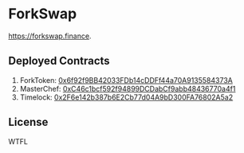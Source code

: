 # ForkSwap

https://forkswap.finance.

## Deployed Contracts

1. ForkToken: [0x6f92f9BB42033FDb14cDDFf44a70A9135584373A](https://bscscan.com/token/0x6f92f9BB42033FDb14cDDFf44a70A9135584373A)
2. MasterChef: [0xC46c1bcf592f94899DCDabCf9abb48436770a4f1](https://bscscan.com/address/0xC46c1bcf592f94899DCDabCf9abb48436770a4f1)
3. Timelock: [0x2F6e142b387b6E2Cb77d04A9bD300FA76802A5a2](https://bscscan.com/address/0x2F6e142b387b6E2Cb77d04A9bD300FA76802A5a2)

## License

WTFL
